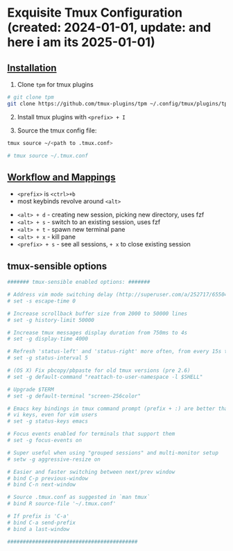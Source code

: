 # Exquisite Tmux Configuration (created: 2024-01-01, update: and here i am its 2025-01-01)

## [Installation](#installation)

1. Clone `tpm` for tmux plugins
```bash
# git clone tpm
git clone https://github.com/tmux-plugins/tpm ~/.config/tmux/plugins/tpm
```

2. Install tmux plugins with `<prefix> + I`

3. Source the tmux config file:
```bash
tmux source ~/<path to .tmux.conf>

# tmux source ~/.tmux.conf
```

## [Workflow and Mappings](#workflow-and-mappings)
- `<prefix>` is `<ctrl>+b`
- most keybinds revolve around `<alt>`

* `<alt> + d` - creating new session, picking new directory, uses fzf
* `<alt> + s` - switch to an existing session, uses fzf
* `<alt> + t` - spawn new terminal pane
* `<alt> + x` - kill pane
* `<prefix> + s` - see all sessions, `+ x` to close existing session

## tmux-sensible options

```conf
####### tmux-sensible enabled options: #######

# Address vim mode switching delay (http://superuser.com/a/252717/65504)
# set -s escape-time 0

# Increase scrollback buffer size from 2000 to 50000 lines
# set -g history-limit 50000

# Increase tmux messages display duration from 750ms to 4s
# set -g display-time 4000

# Refresh 'status-left' and 'status-right' more often, from every 15s to 5s
# set -g status-interval 5

# (OS X) Fix pbcopy/pbpaste for old tmux versions (pre 2.6)
# set -g default-command "reattach-to-user-namespace -l $SHELL"

# Upgrade $TERM
# set -g default-terminal "screen-256color"

# Emacs key bindings in tmux command prompt (prefix + :) are better than
# vi keys, even for vim users
# set -g status-keys emacs

# Focus events enabled for terminals that support them
# set -g focus-events on

# Super useful when using "grouped sessions" and multi-monitor setup
# setw -g aggressive-resize on

# Easier and faster switching between next/prev window
# bind C-p previous-window
# bind C-n next-window

# Source .tmux.conf as suggested in `man tmux`
# bind R source-file '~/.tmux.conf'

# If prefix is 'C-a'
# bind C-a send-prefix
# bind a last-window

##########################################
```
